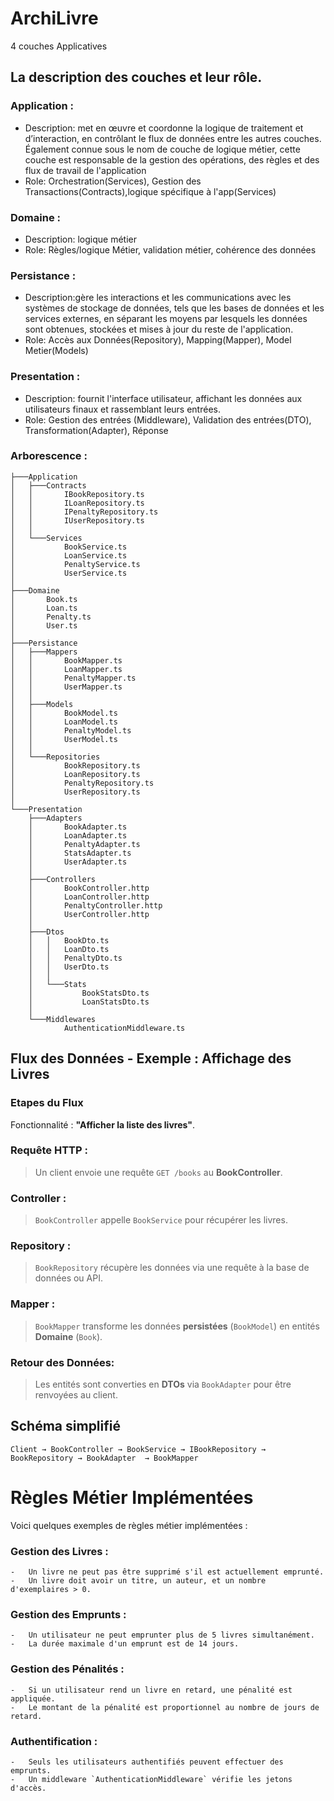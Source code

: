 
# ArchiLivre

4 couches Applicatives 

## La description des couches et leur rôle.

### Application : 
 - Description: met en œuvre et coordonne la logique de traitement et d’interaction, en contrôlant le flux de données entre les autres couches. Également connue sous le nom de couche de logique métier, cette couche est responsable de la gestion des opérations, des règles et des flux de travail de l'application
 - Role: Orchestration(Services), Gestion des Transactions(Contracts),logique spécifique à l'app(Services)

### Domaine : 
 - Description: logique métier 
 - Role: Règles/logique Métier, validation métier, cohérence des données

### Persistance : 
 - Description:gère les interactions et les communications avec les systèmes de stockage de données, tels que les bases de données et les services externes, en séparant les moyens par lesquels les données sont obtenues, stockées et mises à jour du reste de l'application.
 - Role: Accès aux Données(Repository), Mapping(Mapper), Model Metier(Models)

### Presentation : 
-  Description: fournit l'interface utilisateur, affichant les données aux utilisateurs finaux et rassemblant leurs entrées.
-  Role: Gestion des entrées (Middleware), Validation des entrées(DTO), Transformation(Adapter), Réponse

### Arborescence :


```
├───Application
│   ├───Contracts
│   │       IBookRepository.ts
│   │       ILoanRepository.ts
│   │       IPenaltyRepository.ts
│   │       IUserRepository.ts
│   │
│   └───Services
│           BookService.ts
│           LoanService.ts
│           PenaltyService.ts
│           UserService.ts
│
├───Domaine
│       Book.ts
│       Loan.ts
│       Penalty.ts
│       User.ts
│
├───Persistance
│   ├───Mappers
│   │       BookMapper.ts
│   │       LoanMapper.ts
│   │       PenaltyMapper.ts
│   │       UserMapper.ts
│   │
│   ├───Models
│   │       BookModel.ts
│   │       LoanModel.ts
│   │       PenaltyModel.ts
│   │       UserModel.ts
│   │
│   └───Repositories
│           BookRepository.ts
│           LoanRepository.ts
│           PenaltyRepository.ts
│           UserRepository.ts
│
└───Presentation
    ├───Adapters
    │       BookAdapter.ts
    │       LoanAdapter.ts
    │       PenaltyAdapter.ts
    │       StatsAdapter.ts
    │       UserAdapter.ts
    │
    ├───Controllers
    │       BookController.http
    │       LoanController.http
    │       PenaltyController.http
    │       UserController.http
    │
    ├───Dtos
    │   │   BookDto.ts
    │   │   LoanDto.ts
    │   │   PenaltyDto.ts
    │   │   UserDto.ts
    │   │
    │   └───Stats
    │           BookStatsDto.ts
    │           LoanStatsDto.ts
    │
    └───Middlewares
            AuthenticationMiddleware.ts 
```

## Flux des Données - Exemple : Affichage des Livres

### Etapes du Flux

Fonctionnalité : **"Afficher la liste des livres"**.

### Requête HTTP :

> Un client envoie une requête `GET /books` au **BookController**.


### Controller :

> `BookController` appelle `BookService` pour récupérer les livres.

### Repository :

> `BookRepository` récupère les données via une requête à la base de données ou API.

### Mapper :

> `BookMapper` transforme les données **persistées** (`BookModel`) en entités **Domaine** (`Book`).

### Retour des Données:

> Les entités sont converties en **DTOs** via `BookAdapter` pour être renvoyées au client.

## Schéma simplifié 

```
Client → BookController → BookService → IBookRepository → BookRepository → BookAdapter  → BookMapper
```

#  Règles Métier Implémentées

Voici quelques exemples de règles métier implémentées :

### Gestion des Livres :
    
    -   Un livre ne peut pas être supprimé s'il est actuellement emprunté.
    -   Un livre doit avoir un titre, un auteur, et un nombre d'exemplaires > 0.
    
### Gestion des Emprunts :
    
    -   Un utilisateur ne peut emprunter plus de 5 livres simultanément.
    -   La durée maximale d'un emprunt est de 14 jours.
### Gestion des Pénalités :
    
    -   Si un utilisateur rend un livre en retard, une pénalité est appliquée.
    -   Le montant de la pénalité est proportionnel au nombre de jours de retard.
### Authentification :
    
    -   Seuls les utilisateurs authentifiés peuvent effectuer des emprunts.
    -   Un middleware `AuthenticationMiddleware` vérifie les jetons d'accès.
